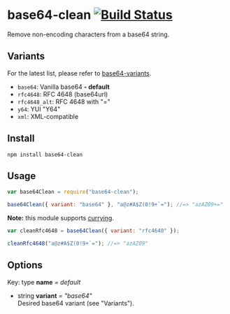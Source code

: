 # base64-clean [![Build Status](https://travis-ci.org/neftaly/npm-base64-clean.svg?branch=master)](https://travis-ci.org/neftaly/npm-base64-clean)

Remove non-encoding characters from a base64 string.

Variants
--------
For the latest list, please refer to [base64-variants](https://github.com/neftaly/npm-base64-variants).

* ```base64```: Vanilla base64 **- default**
* ```rfc4648```: RFC 4648 (base64url)
* ```rfc4648_alt```: RFC 4648 with "="
* ```y64```: YUI "Y64"
* ```xml```: XML-compatible

Install
-------
```shell
npm install base64-clean
```

Usage
-----
```javascript
var base64Clean = require("base64-clean");

base64Clean({ variant: "base64" }, "a@z#A$Z(0!9+`="); //=> "azAZ09+="
```

**Note:** this module supports [currying](http://fr.umio.us/favoring-curry/).
```javascript
var cleanRfc4648 = base64Clean({ variant: "rfc4648" });

cleanRfc4648("a@z#A$Z(0!9+`="); //=> "azAZ09"
```

Options
-------
Key: type **name** *= default*  

* string **variant** *= "base64"*  
	Desired base64 variant (see "Variants").
